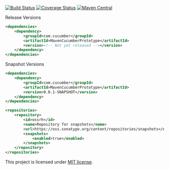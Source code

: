 [![Build Status](https://travis-ci.org/RutledgePaulV/MavenCucumberPrototype.svg?branch=develop)](https://travis-ci.org/RutledgePaulV/MavenCucumberPrototype)
[![Coverage Status](https://coveralls.io/repos/github/RutledgePaulV/MavenCucumberPrototype/badge.svg?branch=develop)](https://coveralls.io/github/RutledgePaulV/MavenCucumberPrototype?branch=develop)
[![Maven Central](https://maven-badges.herokuapp.com/maven-central/com.github.rutledgepaulv/MavenCucumberPrototype/badge.svg)](https://maven-badges.herokuapp.com/maven-central/com.github.rutledgepaulv/MavenCucumberPrototype)





Release Versions
```xml
<dependencies>
    <dependency>
        <groupId>com.cucumber</groupId>
        <artifactId>MavenCucumberPrototype</artifactId>
        <version><!-- Not yet released --></version>
    </dependency>
</dependencies>
```

Snapshot Versions
```xml
<dependencies>
    <dependency>
        <groupId>com.cucumber</groupId>
        <artifactId>MavenCucumberPrototype</artifactId>
        <version>0.0.1-SNAPSHOT</version>
    </dependency>
</dependencies>

<repositories>
    <repository>
        <id>ossrh</id>
        <name>Repository for snapshots</name>
        <url>https://oss.sonatype.org/content/repositories/snapshots</url>
        <snapshots>
            <enabled>true</enabled>
        </snapshots>
    </repository>
</repositories>
```


This project is licensed under [MIT license](http://opensource.org/licenses/MIT).
